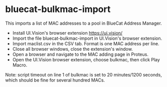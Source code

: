 # bluecat-bulkmac-import

This imports a list of MAC addresses to a pool in BlueCat Address Manager.

- Install UI.Vision's browser extension https://ui.vision/
- Import the file bluecat-bulkmac-import in UI.Vision's browser extension.
- Import maclist.csv in the CSV tab.  Format is one MAC address per line.
- Close all browser windows, close the extension's window.
- Open a browser and navigate to the MAC adding page in Proteus.
- Open the UI.Vision browser extension, choose bulkmac, then click Play Macro.

Note: script timeout on line 1 of bulkmac is set to 20 minutes/1200 seconds, which should be fine for several hundred MACs.
